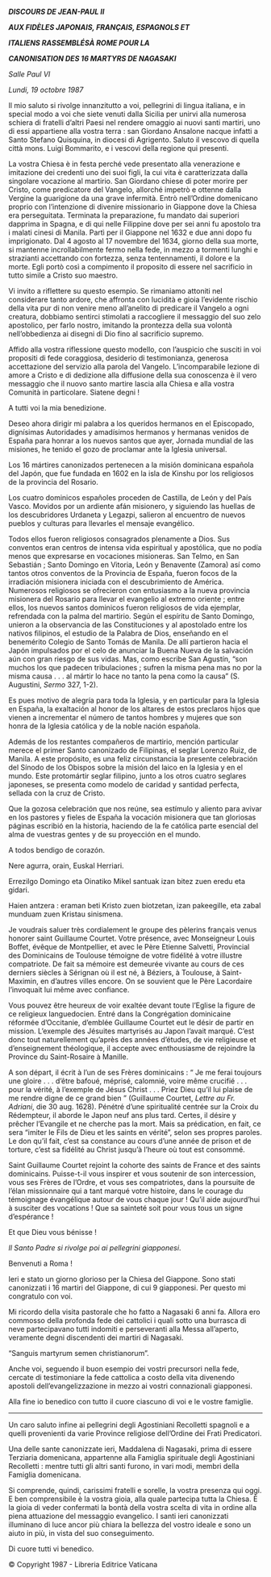 ***DISCOURS DE JEAN-PAUL II***

***AUX FIDÈLES JAPONAIS, FRANÇAIS, ESPAGNOLS ET***

***ITALIENS RASSEMBLÉSÀ ROME POUR LA***

***CANONISATION DES 16 MARTYRS DE NAGASAKI***

*Salle Paul VI*

*Lundi, 19 octobre 1987*

Il mio saluto si rivolge innanzitutto a voi, pellegrini di lingua italiana, e in special modo a voi che siete venuti dalla Sicilia per unirvi alla numerosa schiera di fratelli d’altri Paesi nel rendere omaggio ai nuovi santi martiri, uno di essi appartiene alla vostra terra : san Giordano Ansalone nacque infatti a Santo Stefano Quisquina, in diocesi di Agrigento. Saluto il vescovo di quella città mons. Luigi Bommarito, e i vescovi della regione qui presenti.

La vostra Chiesa è in festa perché vede presentato alla venerazione e imitazione dei credenti uno dei suoi figli, la cui vita è caratterizzata dalla singolare vocazione al martirio. San Giordano chiese di poter morire per Cristo, come predicatore del Vangelo, allorché impetrò e ottenne dalla Vergine la guarigione da una grave infermità. Entrò nell’Ordine domenicano proprio con l’intenzione di divenire missionario in Giappone dove la Chiesa era perseguitata. Terminata la preparazione, fu mandato dai superiori dapprima in Spagna, e di qui nelle Filippine dove per sei anni fu apostolo tra i malati cinesi di Manila. Partì per il Giappone nel 1632 e due anni dopo fu imprigionato. Dal 4 agosto al 17 novembre del 1634, giorno della sua morte, si mantenne incrollabilmente fermo nella fede, in mezzo a tormenti lunghi e strazianti accettando con fortezza, senza tentennamenti, il dolore e la morte. Egli portò così a compimento il proposito di essere nel sacrificio in tutto simile a Cristo suo maestro.

Vi invito a riflettere su questo esempio. Se rimaniamo attoniti nel considerare tanto ardore, che affronta con lucidità e gioia l’evidente rischio della vita pur di non venire meno all’anelito di predicare il Vangelo a ogni creatura, dobbiamo sentirci stimolati a raccogliere il messaggio del suo zelo apostolico, per farlo nostro, imitando la prontezza della sua volontà nell’obbedienza ai disegni di Dio fino al sacrificio supremo.

Affido alla vostra riflessione questo modello, con l’auspicio che susciti in voi propositi di fede coraggiosa, desiderio di testimonianza, generosa accettazione del servizio alla parola del Vangelo. L’incomparabile lezione di amore a Cristo e di dedizione alla diffusione della sua conoscenza è il vero messaggio che il nuovo santo martire lascia alla Chiesa e alla vostra Comunità in particolare. Siatene degni !

A tutti voi la mia benedizione.

Deseo ahora dirigir mi palabra a los queridos hermanos en el Episcopado, dignísimas Autoridades y amadísimos hermanos y hermanas venidos de España para honrar a los nuevos santos que ayer, Jornada mundial de las misiones, he tenido el gozo de proclamar ante la Iglesia universal.

Los 16 mártires canonizados pertenecen a la misión dominicana española del Japón, que fue fundada en 1602 en la isla de Kinshu por los religiosos de la provincia del Rosario.

Los cuatro dominicos españoles proceden de Castilla, de León y del País Vasco. Movidos por un ardiente afán misionero, y siguiendo las huellas de los descubridores Urdaneta y Legazpi, salieron al encuentro de nuevos pueblos y culturas para llevarles el mensaje evangélico.

Todos ellos fueron religiosos consagrados plenamente a Dios. Sus conventos eran centros de intensa vida espiritual y apostólica, que no podía menos que expresarse en vocaciones misioneras. San Telmo, en San Sebastián ; Santo Domingo en Vitoria, León y Benavente (Zamora) así como tantos otros conventos de la Provincia de España, fueron focos de la irradiación misionera iniciada con el descubrimiento de América. Numerosos religiosos se ofrecieron con entusiasmo a la nueva provincia misionera del Rosario para llevar el evangelio al extremo oriente ; entre ellos, los nuevos santos dominicos fueron religiosos de vida ejemplar, refrendada con la palma del martirio. Según el espíritu de Santo Domingo, unieron a la observancia de las Constituciones y al apostolado entre los nativos filipinos, el estudio de la Palabra de Dios, enseñando en el benemérito Colegio de Santo Tomás de Manila. De allí partieron hacia el Japón impulsados por el celo de anunciar la Buena Nueva de la salvación aún con gran riesgo de sus vidas. Mas, como escribe San Agustín, “son muchos los que padecen tribulaciones ; sufren la misma pena mas no por la misma causa . . . al mártir lo hace no tanto la pena como la causa” (S. Augustini, *Sermo* 327, 1-2).

Es pues motivo de alegría para toda la Iglesia, y en particular para la Iglesia en España, la exaltación al honor de los altares de estos preclaros hijos que vienen a incrementar el número de tantos hombres y mujeres que son honra de la Iglesia católica y de la noble nación española.

Además de los restantes compañeros de martirio, mención particular merece el primer Santo canonizado de Filipinas, el seglar Lorenzo Ruiz, de Manila. A este propósito, es una feliz circunstancia la presente celebración del Sínodo de los Obispos sobre la misión del laico en la Iglesia y en el mundo. Este protomártir seglar filipino, junto a los otros cuatro seglares japoneses, se presenta como modelo de caridad y santidad perfecta, sellada con la cruz de Cristo.

Que la gozosa celebración que nos reúne, sea estímulo y aliento para avivar en los pastores y fieles de España la vocación misionera que tan gloriosas páginas escribió en la historia, haciendo de la fe católica parte esencial del alma de vuestras gentes y de su proyección en el mundo.

A todos bendigo de corazón.

Nere agurra, orain, Euskal Herriari.

Errezilgo Domingo eta Oinatiko Mikel santuak izan bitez zuen eredu eta gidari.

Haien antzera : eraman beti Kristo zuen biotzetan, izan pakeegille, eta zabal munduam zuen Kristau sinismena.

Je voudrais saluer très cordialement le groupe des pèlerins français venus honorer saint Guillaume Courtet. Votre présence, avec Monseigneur Louis Boffet, évêque de Montpellier, et avec le Père Etienne Salvetti, Provincial des Dominicains de Toulouse témoigne de votre fidélité à votre illustre compatriote. De fait sa mémoire est demeurée vivante au cours de ces derniers siècles à Sérignan où il est né, à Béziers, à Toulouse, à Saint-Maximin, en d’autres villes encore. On se souvient que le Père Lacordaire l’invoquait lui même avec confiance.

Vous pouvez être heureux de voir exaltée devant toute l’Eglise la figure de ce religieux languedocien. Entré dans la Congrégation dominicaine réformée d’Occitanie, d’emblée Guillaume Courtet eut le désir de partir en mission. L’exemple des Jésuites martyrisés au Japon l’avait marqué. C’est donc tout naturellement qu’après des années d’études, de vie religieuse et d’enseignement théologique, il accepte avec enthousiasme de rejoindre la Province du Saint-Rosaire à Manille.

A son départ, il écrit à l’un de ses Frères dominicains : “ Je me ferai toujours une gloire . . . d’être bafoué, méprisé, calomnié, voire même crucifié . . . pour la vérité, à l’exemple de Jésus Christ . . . Priez Dieu qu’il lui plaise de me rendre digne de ce grand bien ” (Guillaume Courtet, *Lettre au Fr. Adriani*, die 30 aug. 1628). Pénétré d’une spiritualité centrée sur la Croix du Rédempteur, il aborde le Japon neuf ans plus tard. Certes, il désire y prêcher l’Evangile et ne cherche pas la mort. Mais sa prédication, en fait, ce sera “imiter le Fils de Dieu et les saints en vérité”, selon ses propres paroles. Le don qu’il fait, c’est sa constance au cours d’une année de prison et de torture, c’est sa fidélité au Christ jusqu’à l’heure où tout est consommé.

Saint Guillaume Courtet rejoint la cohorte des saints de France et des saints dominicains. Puisse-t-il vous inspirer et vous soutenir de son intercession, vous ses Frères de l’Ordre, et vous ses compatriotes, dans la poursuite de l’élan missionnaire qui a tant marqué votre histoire, dans le courage du témoignage évangélique autour de vous chaque jour ! Qu’il aide aujourd’hui à susciter des vocations ! Que sa sainteté soit pour vous tous un signe d’espérance !

Et que Dieu vous bénisse !

*Il Santo Padre si rivolge poi ai pellegrini giapponesi*.

Benvenuti a Roma !

Ieri e stato un giorno glorioso per la Chiesa del Giappone. Sono stati canonizzati i 16 martiri del Giappone, di cui 9 giapponesi. Per questo mi congratulo con voi.

Mi ricordo della visita pastorale che ho fatto a Nagasaki 6 anni fa. Allora ero commosso della profonda fede dei cattolici i quali sotto una burrasca di neve partecipavano tutti indomiti e perseveranti alla Messa all’aperto, veramente degni discendenti dei martiri di Nagasaki.

“Sanguis martyrum semen christianorum”.

Anche voi, seguendo il buon esempio dei vostri precursori nella fede, cercate di testimoniare la fede cattolica a costo della vita divenendo apostoli dell’evangelizzazione in mezzo ai vostri connazionali giapponesi.

Alla fine io benedico con tutto il cuore ciascuno di voi e le vostre famiglie.

* * *

Un caro saluto infine ai pellegrini degli Agostiniani Recolletti spagnoli e a quelli provenienti da varie Province religiose dell’Ordine dei Frati Predicatori.

Una delle sante canonizzate ieri, Maddalena di Nagasaki, prima di essere Terziaria domenicana, appartenne alla Famiglia spirituale degli Agostiniani Recolletti : mentre tutti gli altri santi furono, in vari modi, membri della Famiglia domenicana.

Si comprende, quindi, carissimi fratelli e sorelle, la vostra presenza qui oggi. E ben comprensibile è la vostra gioia, alla quale partecipa tutta la Chiesa. È la gioia di veder confermati la bontà della vostra scelta di vita in ordine alla piena attuazione del messaggio evangelico. I santi ieri canonizzati illuminano di luce ancor più chiara la bellezza del vostro ideale e sono un aiuto in più, in vista del suo conseguimento.

Di cuore tutti vi benedico.

© Copyright 1987 - Libreria Editrice Vaticana